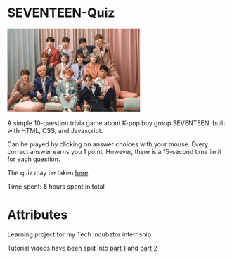 # SEVENTEEN-Quiz

<img src='/images/seventeen_pic.jpeg' title='Group photo of SEVENTEEN' width='60%' alt='Group photo of 13 East-Asian boys that comprise of Korean boy group Seventeen' />

A simple 10-question trivia game about K-pop boy group SEVENTEEN, built with HTML, CSS, and Javascript.

Can be played by clicking on answer choices with your mouse. Every correct answer earns you 1 point. However, there is a 15-second time limit for each question.

The quiz may be taken [here](https://lilysashad.github.io/SEVENTEEN-Quiz/)

Time spent: **5** hours spent in total

# Attributes

Learning project for my Tech Incubator internship

Tutorial videos have been split into [part 1](https://www.youtube.com/watch?v=pQr4O1OITJo) and [part 2](https://www.youtube.com/watch?v=WUBhpSRS_fk)
